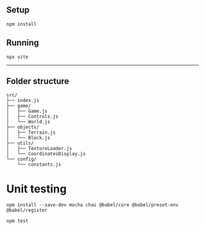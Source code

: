 ## Setup

```
npm install
```

## Running

```
npx vite
```

----

## Folder structure
```
src/
├── index.js
├── game/
│   ├── Game.js
│   ├── Controls.js
│   └── World.js
├── objects/
│   ├── Terrain.js
│   └── Block.js
├── utils/
│   ├── TextureLoader.js
│   └── CoordinatesDisplay.js
└── config/
    └── constants.js
```

# Unit testing

```
npm install --save-dev mocha chai @babel/core @babel/preset-env @babel/register
```

```
npm test
```
